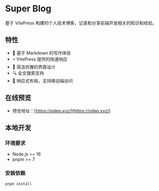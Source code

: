 # Super Blog

基于 VitePress 构建的个人技术博客，记录和分享前端开发相关的知识和经验。

## 特性

- 📝 基于 Markdown 的写作体验
- ⚡️ VitePress 提供的快速响应
- 🎨 简洁优雅的界面设计
- 🔍 全文搜索支持
- 📱 响应式布局，支持移动端访问

## 在线预览

- 预览地址：[https://odep.xyz/](https://odep.xyz/)

## 本地开发

### 环境要求

- Node.js >= 16
- pnpm >= 7

### 安装依赖

```bash
pnpm install
```
